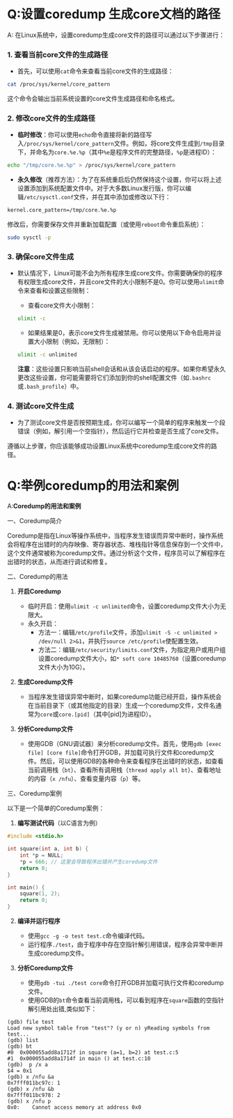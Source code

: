 # Q:设置coredump 生成core文档的路径
A:
在Linux系统中，设置coredump生成core文件的路径可以通过以下步骤进行：

### 1. **查看当前core文件的生成路径**

* 首先，可以使用`cat`命令来查看当前core文件的生成路径：


```bash
cat /proc/sys/kernel/core_pattern
```
这个命令会输出当前系统设置的core文件生成路径和命名格式。

### 2. **修改core文件的生成路径**

* **临时修改**：你可以使用`echo`命令直接将新的路径写入`/proc/sys/kernel/core_pattern`文件。例如，将core文件生成到`/tmp`目录下，并命名为`core.%e.%p`（其中`%e`是程序文件的完整路径，`%p`是进程ID）：


```bash
echo "/tmp/core.%e.%p" > /proc/sys/kernel/core_pattern
```
* **永久修改**（推荐方法）：为了在系统重启后仍然保持这个设置，你可以将上述设置添加到系统配置文件中。对于大多数Linux发行版，你可以编辑`/etc/sysctl.conf`文件，并在其中添加或修改以下行：


```bash
kernel.core_pattern=/tmp/core.%e.%p
```
修改后，你需要保存文件并重新加载配置（或使用`reboot`命令重启系统）：


```bash
sudo sysctl -p
```
### 3. **确保core文件生成**

* 默认情况下，Linux可能不会为所有程序生成core文件。你需要确保你的程序有权限生成core文件，并且core文件的大小限制不是0。你可以使用`ulimit`命令来查看和设置这些限制：


	+ 查看core文件大小限制：
	
	
	```bash
	ulimit -c
	```
	+ 如果结果是0，表示core文件生成被禁用。你可以使用以下命令启用并设置大小限制（例如，无限制）：
	
	
	```bash
	ulimit -c unlimited
	```
	**注意**：这些设置只影响当前shell会话和从该会话启动的程序。如果你希望永久更改这些设置，你可能需要将它们添加到你的shell配置文件（如`.bashrc`或`.bash_profile`）中。

### 4. **测试core文件生成**

* 为了测试core文件是否按预期生成，你可以编写一个简单的程序来触发一个段错误（例如，解引用一个空指针），然后运行它并检查是否生成了core文件。

遵循以上步骤，你应该能够成功设置Linux系统中coredump生成core文件的路径。


# Q:举例coredump的用法和案例

A:**Coredump的用法和案例**

一、Coredump简介

Coredump是指在Linux等操作系统中，当程序发生错误而异常中断时，操作系统会将程序在出错时的内存映像、寄存器状态、堆栈指针等信息保存到一个文件中，这个文件通常被称为coredump文件。通过分析这个文件，程序员可以了解程序在出错时的状态，从而进行调试和修复。

二、Coredump的用法

1. **开启Coredump**
   - 临时开启：使用`ulimit -c unlimited`命令，设置coredump文件大小为无限大。
   - 永久开启：
     - 方法一：编辑`/etc/profile`文件，添加`ulimit -S -c unlimited > /dev/null 2>&1`，并执行`source /etc/profile`使配置生效。
     - 方法二：编辑`/etc/security/limits.conf`文件，为指定用户或用户组设置coredump文件大小，如`* soft core 10485760`（设置coredump文件大小为10G）。

2. **生成Coredump文件**
   - 当程序发生错误异常中断时，如果coredump功能已经开启，操作系统会在当前目录下（或其他指定的目录）生成一个coredump文件，文件名通常为`core`或`core.[pid]`（其中[pid]为进程ID）。

3. **分析Coredump文件**
   - 使用GDB（GNU调试器）来分析coredump文件。首先，使用`gdb [exec file] [core file]`命令打开GDB，并加载可执行文件和coredump文件。然后，可以使用GDB的各种命令来查看程序在出错时的状态，如查看当前调用栈（`bt`）、查看所有调用栈（`thread apply all bt`）、查看地址的内容（`x /nfu`）、查看变量内容（`p`）等。

三、Coredump案例

以下是一个简单的Coredump案例：

1. **编写测试代码**（以C语言为例）


```c
#include <stdio.h>

int square(int a, int b) {
    int *p = NULL;
    *p = 666; // 这里会导致程序出错并产生coredump文件
    return 0;
}

int main() {
    square(1, 2);
    return 0;
}
```
2. **编译并运行程序**
   - 使用`gcc -g -o test test.c`命令编译代码。
   - 运行程序`./test`，由于程序中存在空指针解引用错误，程序会异常中断并生成coredump文件。

3. **分析Coredump文件**
   - 使用`gdb -tui ./test core`命令打开GDB并加载可执行文件和coredump文件。
   - 使用GDB的`bt`命令查看当前调用栈，可以看到程序在`square`函数的空指针解引用处出错,类似如下：
```
(gdb) file test
Load new symbol table from "test"? (y or n) yReading symbols from test...
(gdb) list
(gdb) bt
#0  0x000055add8a1712f in square (a=1, b=2) at test.c:5
#1  0x000055add8a1714f in main () at test.c:10
(gdb)  p /x a
$4 = 0x1
(gdb) x /nfu &a
0x7fff011bc97c: 1
(gdb) x /nfu &b
0x7fff011bc978: 2
(gdb) x /nfu p
0x0:    Cannot access memory at address 0x0
```